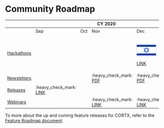 # Community Roadmap


<table>
    <thead>
        <tr>
            <th></th>
            <th colspan="4">CY 2020</th>
            <th colspan="12">CY 2021</th>
        </tr>
    </thead>
    <tbody>
        <tr>
            <td></td>
            <td>Sep</td>
            <td>Oct</td>
            <td>Nov</td>
            <td>Dec</td>
            <td>Jan</td>
            <td>Feb</td>
            <td>Mar</td>
            <td>Apr</td>
            <td>May</td>
            <td>Jun</td>
            <td>Jul</td>
            <td>Aug</td>
            <td>Sep</td>
            <td>Oct</td>
            <td>Nov</td>
            <td>Dec</td>            
        </tr>
        <tr>
            <td><a href=doc/CORTX_Hackathon.rst>Hackathons</a></td>
            <td></td>
            <td></td>
            <td></td>
            <td> 
                <img src="/doc/flags/flag-israel_1f1ee-1f1f1.png?raw=true" width="64" title="Israel flag">
                <br><a href=doc/First_Hackathon.rst>LINK</a>
            </td>
            <td></td>
            <td></td>
            <td></td>
            <td> :earth_africa: <a href=https://seagate-cortx-hackathon.devpost.com>LINK</a> <br>
                <br>
                <img src="/doc/flags/flag-european-union_1f1ea-1f1fa.png?raw=true" width="64" title="EU flag">
                <br><a href=https://sagestorage.eu/news-and-events/sage2-visualization-hackathon>LINK</a>
            </td>
            <td></td>
            <td>  </td>
            <td> 
                <img src="/doc/flags/flag-singapore_1f1f8-1f1ec.png?raw=true" width="64" title="Singapore flag">
                <br><a href=https://seagate-cortx-hack-singapore.devpost.com>LINK</a>
            </td>
            <td></td>
            <td> </td>
            <td> </td>
            <td>  
                <img src="/doc/flags/flag-ireland_1f1ee-1f1ea.png?raw=true" width="64" title="Ireland flag">
            </td>
            <td> </td>            
        </tr>
        <tr>
            <td><a href=https://github.com/Seagate/cortx/tree/main/doc/PDFs/Newsletters>Newsletters</a>
            </td>
            <td></td>
            <td></td>
            <td>:heavy_check_mark:<br><a href=/doc/PDFs/Newsletters/November%202020%20Newsletter.pdf>PDF</a>
            </td>
            <td>:heavy_check_mark:<br><a href=/doc/PDFs/Newsletters/December%202020%20Newsletter.pdf>PDF</a>
            </td>
            <td>:heavy_check_mark:<br><a href=/doc/PDFs/Newsletters/January%202021%20Newsletter.pdf>PDF</a>
            </td>
            <td>:heavy_check_mark:<br><a href=/doc/PDFs/Newsletters/Feb_2021_newsletter.pdf>PDF</a>
            </td>
            <td>:heavy_check_mark:<br><a href=/doc/PDFs/Newsletters/Mar_2021_newsletter.pdf>PDF</a>
            </td>
            <td>:heavy_check_mark:<br><a href=/doc/PDFs/Newsletters/april_newsletter_2021.pdf>PDF</a>
            </td>
            <td>:heavy_check_mark:<br><a href=/doc/PDFs/Newsletters/May_newsletter21.pdf>PDF</a></td>
            <td>:heavy_check_mark:<br><a href=/doc/PDFs/Newsletters/june_newsletter21.pdf>PDF</a></td>
            <td>:heavy_check_mark:<br><a href=/doc/PDFs/Newsletters/july_newsletter21.pdf>PDF</a></td>
            <td>:heavy_check_mark:<br><a href=/doc/PDFs/Newsletters/august_newsletter_2021.pdf>PDF</a></td>
            <td>:heavy_check_mark:<br><a href=/doc/PDFs/Newsletters/September_newsletter_2021.pdf>PDF</a></td>
            <td>:heavy_check_mark:<a href=/doc/PDFs/Newsletters/October_newsletter_2021.pdf>PDF</a></td>
            <td>:heavy_check_mark:</td>
            <td>:heavy_check_mark:</td>
        </tr>
        <tr>
            <td><a href=https://github.com/Seagate/cortx/releases>Releases</a></td>
            <td>:heavy_check_mark:<br><a href=https://github.com/Seagate/cortx/releases/tag/VA>LINK</a></td>
            <td></td>
            <td></td>
            <td></td>
            <td></td>
            <td></td>
            <td>:heavy_check_mark:<br><a href=https://github.com/Seagate/cortx/releases/tag/ova-1.0.3>LINK</a></td>
            <td></td>
            <td></td>
            <td>:heavy_check_mark:<br><a href=https://github.com/Seagate/cortx/releases/tag/cortx-ova-1.0.4.632>LINK</a></td>
            <td>:heavy_check_mark:<br><a href=https://github.com/Seagate/cortx/releases/tag/cortx-ova-2.0.0-264>LINK</a></td>
            <td></td>
            <td>:heavy_check_mark:</td>
            <td></td>
            <td>:heavy_check_mark:</td>
            <td></td>
        </tr>
        <tr>
            <td><a href=doc/meetings/README.rst>Webinars</a></td>
            <td></td>
            <td></td>
            <td>:heavy_check_mark:<br><a href=doc/meetings/README.rst>LINK</a></td>
            <td>:heavy_check_mark:<br><a href=doc/meetings/README.rst>LINK</a></td>
            <td>:heavy_check_mark:<br><a href=doc/meetings/README.rst>LINK</a></td>
            <td>:heavy_check_mark:<br><a href=doc/meetings/README.rst>LINK</a></td>
            <td>:heavy_check_mark:<br><a href=doc/meetings/README.rst>LINK</a></td>
            <td>:heavy_check_mark:<br><a href=doc/meetings/README.rst>LINK</a></td>
            <td>:heavy_check_mark:<br><a href=doc/meetings/README.rst>LINK</a></td>
            <td>:heavy_check_mark:<br><a href=doc/meetings/README.rst>LINK</a></td>
            <td>:heavy_check_mark:<br><a href=doc/meetings/README.rst>LINK</a></td>
            <td>:heavy_check_mark:<br><a href=doc/meetings/README.rst>LINK</a></td>
            <td>:heavy_check_mark:<br><a href=doc/meetings/README.rst>LINK</a></td>
            <td>:heavy_check_mark:<br><a href=doc/meetings/README.rst>LINK</a></td>
            <td>:heavy_check_mark:<br><a href=doc/meetings/README.rst>LINK</a></td>
            <td>:heavy_check_mark:</td>
        </tr>
    </tbody>
</table>

To more about the up and coming feature releases for CORTX, refer to the [Feature Roadmap document](/FeatureRoadmap.md).
